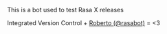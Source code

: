 This is a bot used to test Rasa X releases

Integrated Version Control + [Roberto (@rasabot)](https://github.com/rasabot)  = <3
